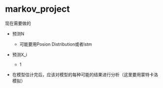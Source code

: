# markov_project

现在需要做的

- 预测N

    - 可能要用Posion Distribution或者lstm

- 预测X_i

    - 1

- 在模型估计完后，应该对模型的每种可能的结果进行分析（这里要用蒙特卡洛模拟）